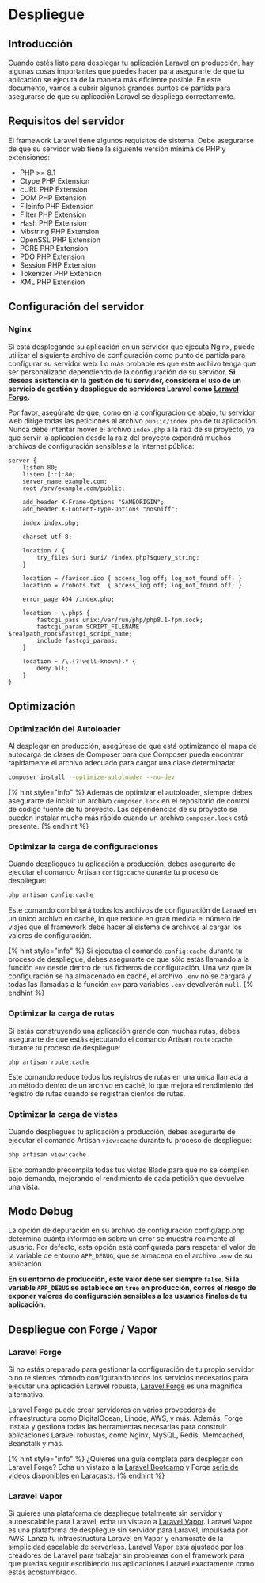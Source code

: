 # Despliegue

## Introducción

Cuando estés listo para desplegar tu aplicación Laravel en producción, hay algunas cosas importantes que puedes hacer para asegurarte de que tu aplicación se ejecuta de la manera más eficiente posible. En este documento, vamos a cubrir algunos grandes puntos de partida para asegurarse de que su aplicación Laravel se despliega correctamente.

## Requisitos del servidor

El framework Laravel tiene algunos requisitos de sistema. Debe asegurarse de que su servidor web tiene la siguiente versión mínima de PHP y extensiones:

* PHP >= 8.1
* Ctype PHP Extension
* cURL PHP Extension
* DOM PHP Extension
* Fileinfo PHP Extension
* Filter PHP Extension
* Hash PHP Extension
* Mbstring PHP Extension
* OpenSSL PHP Extension
* PCRE PHP Extension
* PDO PHP Extension
* Session PHP Extension
* Tokenizer PHP Extension
* XML PHP Extension

## Configuración del servidor

### Nginx

Si está desplegando su aplicación en un servidor que ejecuta Nginx, puede utilizar el siguiente archivo de configuración como punto de partida para configurar su servidor web. Lo más probable es que este archivo tenga que ser personalizado dependiendo de la configuración de su servidor. **Si deseas asistencia en la gestión de tu servidor, considera el uso de un servicio de gestión y despliegue de servidores Laravel como** [**Laravel Forge**](https://forge.laravel.com)**.**

Por favor, asegúrate de que, como en la configuración de abajo, tu servidor web dirige todas las peticiones al archivo `public/index.php` de tu aplicación. Nunca debe intentar mover el archivo `index.php` a la raíz de su proyecto, ya que servir la aplicación desde la raíz del proyecto expondrá muchos archivos de configuración sensibles a la Internet pública:

```nginx
server {
    listen 80;
    listen [::]:80;
    server_name example.com;
    root /srv/example.com/public;
 
    add_header X-Frame-Options "SAMEORIGIN";
    add_header X-Content-Type-Options "nosniff";
 
    index index.php;
 
    charset utf-8;
 
    location / {
        try_files $uri $uri/ /index.php?$query_string;
    }
 
    location = /favicon.ico { access_log off; log_not_found off; }
    location = /robots.txt  { access_log off; log_not_found off; }
 
    error_page 404 /index.php;
 
    location ~ \.php$ {
        fastcgi_pass unix:/var/run/php/php8.1-fpm.sock;
        fastcgi_param SCRIPT_FILENAME $realpath_root$fastcgi_script_name;
        include fastcgi_params;
    }
 
    location ~ /\.(?!well-known).* {
        deny all;
    }
}
```

## Optimización

### Optimización del Autoloader

Al desplegar en producción, asegúrese de que está optimizando el mapa de autocarga de clases de Composer para que Composer pueda encontrar rápidamente el archivo adecuado para cargar una clase determinada:

```sh
composer install --optimize-autoloader --no-dev
```

{% hint style="info" %}
Además de optimizar el autoloader, siempre debes asegurarte de incluir un archivo `composer.lock` en el repositorio de control de código fuente de tu proyecto. Las dependencias de su proyecto se pueden instalar mucho más rápido cuando un archivo `composer.lock` está presente.
{% endhint %}

### Optimizar la carga de configuraciones

Cuando despliegues tu aplicación a producción, debes asegurarte de ejecutar el comando Artisan `config:cache` durante tu proceso de despliegue:

```sh
php artisan config:cache
```

Este comando combinará todos los archivos de configuración de Laravel en un único archivo en caché, lo que reduce en gran medida el número de viajes que el framework debe hacer al sistema de archivos al cargar los valores de configuración.

{% hint style="info" %}
Si ejecutas el comando `config:cache` durante tu proceso de despliegue, debes asegurarte de que sólo estás llamando a la función `env` desde dentro de tus ficheros de configuración. Una vez que la configuración se ha almacenado en caché, el archivo `.env` no se cargará y todas las llamadas a la función `env` para variables `.env` devolverán `null`.
{% endhint %}

### Optimizar la carga de rutas

Si estás construyendo una aplicación grande con muchas rutas, debes asegurarte de que estás ejecutando el comando Artisan `route:cache` durante tu proceso de despliegue:

```sh
php artisan route:cache
```

Este comando reduce todos los registros de rutas en una única llamada a un método dentro de un archivo en caché, lo que mejora el rendimiento del registro de rutas cuando se registran cientos de rutas.

### Optimizar la carga de vistas

Cuando despliegues tu aplicación a producción, debes asegurarte de ejecutar el comando Artisan `view:cache` durante tu proceso de despliegue:

```sh
php artisan view:cache
```

Este comando precompila todas tus vistas Blade para que no se compilen bajo demanda, mejorando el rendimiento de cada petición que devuelve una vista.

## Modo Debug

La opción de depuración en su archivo de configuración config/app.php determina cuánta información sobre un error se muestra realmente al usuario. Por defecto, esta opción está configurada para respetar el valor de la variable de entorno `APP_DEBUG`, que se almacena en el archivo `.env` de su aplicación.

**En su entorno de producción, este valor debe ser siempre `false`. Si la variable `APP_DEBUG` se establece en `true` en producción, corres el riesgo de exponer valores de configuración sensibles a los usuarios finales de tu aplicación.**

## Despliegue con Forge / Vapor

### Laravel Forge

Si no estás preparado para gestionar la configuración de tu propio servidor o no te sientes cómodo configurando todos los servicios necesarios para ejecutar una aplicación Laravel robusta, [Laravel Forge](https://forge.laravel.com) es una magnífica alternativa.

Laravel Forge puede crear servidores en varios proveedores de infraestructura como DigitalOcean, Linode, AWS, y más. Además, Forge instala y gestiona todas las herramientas necesarias para construir aplicaciones Laravel robustas, como Nginx, MySQL, Redis, Memcached, Beanstalk y más.

{% hint style="info" %}
¿Quieres una guía completa para desplegar con Laravel Forge? Echa un vistazo a la [Laravel Bootcamp](https://bootcamp.laravel.com/deploying) y Forge [serie de vídeos disponibles en Laracasts](https://laracasts.com/series/learn-laravel-forge-2022-edition).
{% endhint %}

### Laravel Vapor

Si quieres una plataforma de despliegue totalmente sin servidor y autoescalable para Laravel, echa un vistazo a [Laravel Vapor](https://vapor.laravel.com). Laravel Vapor es una plataforma de despliegue sin servidor para Laravel, impulsada por AWS. Lanza tu infraestructura Laravel en Vapor y enamórate de la simplicidad escalable de serverless. Laravel Vapor está ajustado por los creadores de Laravel para trabajar sin problemas con el framework para que puedas seguir escribiendo tus aplicaciones Laravel exactamente como estás acostumbrado.
